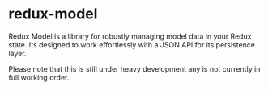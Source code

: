 # redux-model

Redux Model is a library for robustly managing model data in your Redux state. Its designed to work effortlessly with a JSON API for its persistence layer.

Please note that this is still under heavy development any is not currently in full working order.
